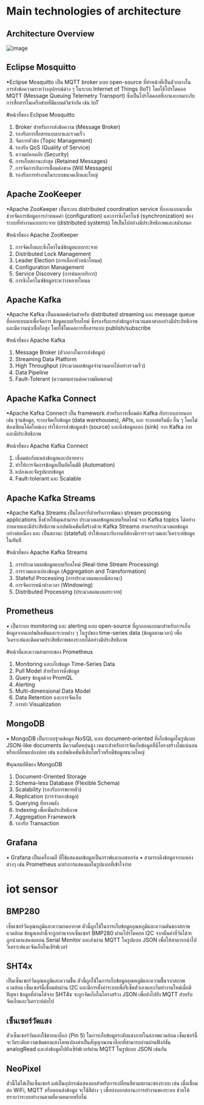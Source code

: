 # Main technologies of architecture

## Architecture Overview


![image](https://github.com/user-attachments/assets/54482d9b-0445-4e2f-a378-bc87ed68a831)





## Eclipse Mosquitto
•Eclipse Mosquitto เป็น MQTT broker แบบ open-source ที่ทำหน้าที่เป็นตัวกลางในการส่งข้อความระหว่างอุปกรณ์ต่าง ๆ ในระบบ Internet of Things (IoT) โดยใช้โปรโตคอล MQTT (Message Queuing Telemetry Transport) ซึ่งเป็นโปรโตคอลที่เบาและเหมาะกับการสื่อสารในเครือข่ายที่มีแบนด์วิธจำกัด เช่น IoT

#หน้าที่ของ Eclipse Mosquitto
1) Broker สำหรับการส่งข้อความ (Message Broker)
2) รองรับการสื่อสารแบบเบาและรวดเร็ว
3) จัดการหัวข้อ (Topic Management)
4) รองรับ QoS (Quality of Service)
5) ความปลอดภัย (Security)
6) การเก็บสถานะล่าสุด (Retained Messages)
7) การจัดการกับการเชื่อมต่อขาด (Will Messages)
8) รองรับการทำงานในระบบขนาดเล็กและใหญ่

## Apache ZooKeeper
•Apache ZooKeeper เป็นระบบ distributed coordination service ที่ออกแบบมาเพื่อช่วยจัดการข้อมูลการกำหนดค่า (configuration) และการซิงโครไนซ์ (synchronization) ของระบบที่ทำงานแบบกระจาย (distributed systems) ให้เป็นไปอย่างมีประสิทธิภาพและสม่ำเสมอ

#หน้าที่ของ Apache ZooKeeper
1) การจัดเก็บและซิงโครไนซ์ข้อมูลแบบกระจาย
2) Distributed Lock Management
3) Leader Election (การเลือกหัวหน้าโหนด)
4) Configuration Management
5) Service Discovery (การค้นหาบริการ)
6) การซิงโครไนซ์ข้อมูลระหว่างหลายโหนด

## Apache Kafka
•Apache Kafka เป็นแพลตฟอร์มสำหรับ distributed streaming และ message queue ที่ออกแบบมาเพื่อจัดการ ข้อมูลแบบเรียลไทม์ ซึ่งรองรับการส่งข้อมูลจำนวนมหาศาลอย่างมีประสิทธิภาพและมีความน่าเชื่อถือสูง โดยใช้โมเดลการสื่อสารแบบ publish/subscribe

#หน้าที่ของ Apache Kafka
1) Message Broker (ตัวกลางในการส่งข้อมูล)
2) Streaming Data Platform
3) High Throughput (ประมวลผลข้อมูลจำนวนมากได้อย่างรวดเร็ว)
4) Data Pipeline
5) Fault-Tolerant (ความทนทานต่อความผิดพลาด)

## Apache Kafka Connect
•Apache Kafka Connect เป็น framework สำหรับการเชื่อมต่อ Kafka กับระบบภายนอก เช่น ฐานข้อมูล, ระบบจัดเก็บข้อมูล (data warehouses), APIs, และ ระบบสตรีมมิ่ง อื่น ๆ โดยไม่ต้องเขียนโค้ดใหม่เอง ทำให้การส่งข้อมูลเข้า (source) และดึงข้อมูลออก (sink) จาก Kafka ง่ายและมีประสิทธิภาพ

#หน้าที่ของ Apache Kafka Connect
1) เชื่อมต่อกับแหล่งข้อมูลและปลายทาง
2) ทำให้การจัดการข้อมูลเป็นอัตโนมัติ (Automation)
3) แปลงและจัดรูปแบบข้อมูล
4) Fault-tolerant และ Scalable

## Apache Kafka Streams
•Apache Kafka Streams เป็นไลบรารีสำหรับการพัฒนา stream processing applications ซึ่งช่วยให้คุณสามารถ ประมวลผลข้อมูลแบบเรียลไทม์ จาก Kafka topics ได้อย่างง่ายดายและมีประสิทธิภาพ แอปพลิเคชันที่สร้างด้วย Kafka Streams สามารถประมวลผลข้อมูล อย่างต่อเนื่อง และ เป็นสถานะ (stateful) ทำให้เหมาะกับงานที่ต้องมีการรวบรวมและวิเคราะห์ข้อมูลในทันที

#หน้าที่ของ Apache Kafka Streams
1) การประมวลผลข้อมูลแบบเรียลไทม์ (Real-time Stream Processing)
2) การรวมและแปลงข้อมูล (Aggregation and Transformation)
3) Stateful Processing (การประมวลผลแบบมีสถานะ)
4) การจัดการหน้าต่างเวลา (Windowing)
5) Distributed Processing (ประมวลผลแบบกระจาย)

## Prometheus
• เป็นระบบ monitoring และ alerting แบบ open-source ที่ถูกออกแบบมาสำหรับการเก็บข้อมูลจากแอปพลิเคชันและระบบต่าง ๆ ในรูปของ time-series data (ข้อมูลตามเวลา) เพื่อวิเคราะห์และติดตามประสิทธิภาพของระบบได้อย่างมีประสิทธิภาพ

#หน้าที่และความสามารถของ Prometheus
1) Monitoring และเก็บข้อมูล Time-Series Data
2) Pull Model สำหรับการดึงข้อมูล
3) Query ข้อมูลด้วย PromQL
4) Alerting
5) Multi-dimensional Data Model
6) Data Retention และการจัดเก็บ
7) การทำ Visualization

## MongoDB
• MongoDB เป็นระบบฐานข้อมูล NoSQL แบบ document-oriented ที่เก็บข้อมูลในรูปแบบ JSON-like documents มีความยืดหยุ่นสูง เหมาะสำหรับการจัดเก็บข้อมูลที่มีโครงสร้างไม่แน่นอนหรือเปลี่ยนแปลงบ่อย เช่น แอปพลิเคชันที่เติบโตเร็วหรือมีข้อมูลขนาดใหญ่

#คุณสมบัติของ MongoDB
1) Document-Oriented Storage
2) Schema-less Database (Flexible Schema)
3) Scalability (รองรับการขยายตัว)
4) Replication (การจำลองข้อมูล)
5) Querying ที่ทรงพลัง
6) Indexing เพื่อเพิ่มประสิทธิภาพ
7) Aggregation Framework
8) รองรับ Transaction

## Grafana
• Grafana เป็นเครื่องมอื ที่ใช้แสดงผลข้อมูลเป็นกราฟและแดชบอร์ด 
• สามารถดึงข้อมูลจากแหล่งต่างๆ เช่น Prometheus มาทำการแสดงผลในรูปแบบที่เข้าใจง่าย

# iot sensor
## BMP280 
เซ็นเซอร์วัดอุณหภูมิและความกดอากาศ ตัวนี้ถูกใช้ในการเก็บข้อมูลอุณหภูมิและความดันของสภาพแวดล้อม ข้อมูลเหล่านี้จะถูกอ่านจากเซ็นเซอร์ BMP280 ผ่านโปรโตคอล I2C จากนั้นค่าที่วัดได้จะถูกนำมาแสดงผลบน Serial Monitor และส่งผ่าน MQTT ในรูปแบบ JSON เพื่อให้สามารถนำไปวิเคราะห์และจัดเก็บในเซิร์ฟเวอร์

## SHT4x 
เป็นเซ็นเซอร์วัดอุณหภูมิและความชื้น ตัวนี้ถูกใช้ในการเก็บข้อมูลอุณหภูมิและความชื้นจากสภาพแวดล้อม เซ็นเซอร์นี้เชื่อมต่อผ่าน I2C และมีการตั้งค่าระบบเพื่อรีเซ็ตตัวเองและเริ่มทำงานใหม่เมื่อมีปัญหา ข้อมูลที่อ่านได้จาก SHT4x จะถูกจัดเก็บในโครงสร้าง JSON เพื่อส่งไปยัง MQTT สำหรับจัดเก็บและวิเคราะห์ต่อไป

## เซ็นเซอร์วัดแสง 
ตัวเซ็นเซอร์วัดแสงใช้ขาอนาล็อก (Pin 5) ในการเก็บข้อมูลระดับแสงภายในสภาพแวดล้อม เซ็นเซอร์นี้จะวัดระดับความเข้มของแสงโดยแปลงค่าเป็นสัญญาณอนาล็อกที่สามารถอ่านผ่านฟังก์ชัน analogRead และส่งข้อมูลไปยังเซิร์ฟเวอร์ผ่าน MQTT ในรูปแบบ JSON เช่นกัน

## NeoPixel 
ตัวนี้ไม่ได้เป็นเซ็นเซอร์ แต่เป็นอุปกรณ์แสดงผลสำหรับการเปลี่ยนสีตามสถานะของระบบ เช่น เมื่อเชื่อมต่อ WiFi, MQTT หรือตอนส่งข้อมูล จะใช้สีต่าง ๆ เพื่อบ่งบอกสถานะการทำงานของระบบ ช่วยให้ทราบว่าระบบทำงานตามที่คาดหมายหรือไม่
